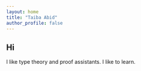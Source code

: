 ```yaml
---
layout: home 
title: "Taiba Abid"
author_profile: false
--- 
```


## Hi

I like type theory and proof assistants. I like to learn. 
